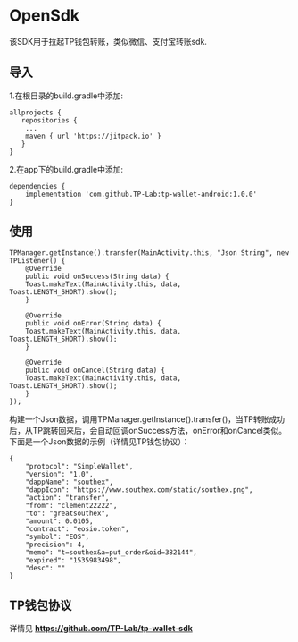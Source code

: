 # OpenSdk
该SDK用于拉起TP钱包转账，类似微信、支付宝转账sdk.

## 导入
1.在根目录的build.gradle中添加:
```
allprojects {
   repositories {
	...
	maven { url 'https://jitpack.io' }
   }
}
```

2.在app下的build.gradle中添加:
```
dependencies {
    implementation 'com.github.TP-Lab:tp-wallet-android:1.0.0'
}
```


## 使用
```
TPManager.getInstance().transfer(MainActivity.this, "Json String", new TPListener() {
    @Override
    public void onSuccess(String data) {
	Toast.makeText(MainActivity.this, data, Toast.LENGTH_SHORT).show();
    }

    @Override
    public void onError(String data) {
	Toast.makeText(MainActivity.this, data, Toast.LENGTH_SHORT).show();
    }

    @Override
    public void onCancel(String data) {
	Toast.makeText(MainActivity.this, data, Toast.LENGTH_SHORT).show();
    }
});

```
构建一个Json数据，调用TPManager.getInstance().transfer()，当TP转账成功后，从TP跳转回来后，会自动回调onSuccess方法，onError和onCancel类似。下面是一个Json数据的示例（详情见TP钱包协议）：
```
{
	"protocol": "SimpleWallet",
	"version": "1.0",
	"dappName": "southex",
	"dappIcon": "https://www.southex.com/static/southex.png",
	"action": "transfer",
	"from": "clement22222",
	"to": "greatsouthex",
	"amount": 0.0105,
	"contract": "eosio.token",
	"symbol": "EOS",
	"precision": 4,
	"memo": "t=southex&a=put_order&oid=382144",
	"expired": "1535983498",
	"desc": ""
}
```


## TP钱包协议
详情见 **https://github.com/TP-Lab/tp-wallet-sdk** 

